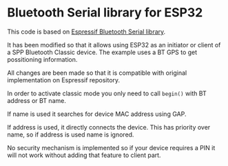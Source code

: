 # Bluetooth Serial library for ESP32

This code is based on [Espressif Bluetooth Serial library](https://github.com/espressif/arduino-esp32/tree/master/libraries/BluetoothSerial).

It has been modified so that it allows using ESP32 as an initiator or client of a SPP Bluetooth Classic device. The example uses a BT GPS to get possitioning information.

All changes are been made so that it is compatible with original implementation on Espressif repository.

In order to activate classic mode you only need to call `begin()` with BT address or BT name.

If name is used it searches for device MAC address using GAP.

If address is used, it directly connects the device. This has priority over name, so if address is used name is ignored.

No security mechanism is implemented so if your device requires a PIN it will not work without adding that feature to client part.